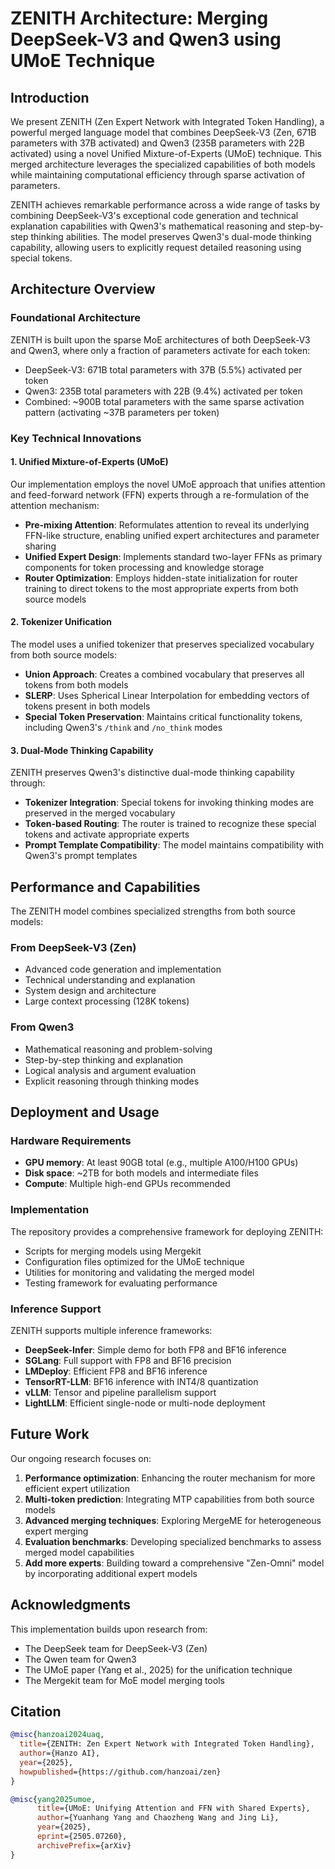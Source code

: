 # ZENITH Architecture: Merging DeepSeek-V3 and Qwen3 using UMoE Technique

## Introduction

We present ZENITH (Zen Expert Network with Integrated Token Handling), a powerful merged language model that combines DeepSeek-V3 (Zen, 671B parameters with 37B activated) and Qwen3 (235B parameters with 22B activated) using a novel Unified Mixture-of-Experts (UMoE) technique. This merged architecture leverages the specialized capabilities of both models while maintaining computational efficiency through sparse activation of parameters.

ZENITH achieves remarkable performance across a wide range of tasks by combining DeepSeek-V3's exceptional code generation and technical explanation capabilities with Qwen3's mathematical reasoning and step-by-step thinking abilities. The model preserves Qwen3's dual-mode thinking capability, allowing users to explicitly request detailed reasoning using special tokens.

## Architecture Overview

### Foundational Architecture

ZENITH is built upon the sparse MoE architectures of both DeepSeek-V3 and Qwen3, where only a fraction of parameters activate for each token:
- DeepSeek-V3: 671B total parameters with 37B (5.5%) activated per token
- Qwen3: 235B total parameters with 22B (9.4%) activated per token
- Combined: ~900B total parameters with the same sparse activation pattern (activating ~37B parameters per token)

### Key Technical Innovations

#### 1. Unified Mixture-of-Experts (UMoE)

Our implementation employs the novel UMoE approach that unifies attention and feed-forward network (FFN) experts through a re-formulation of the attention mechanism:

- **Pre-mixing Attention**: Reformulates attention to reveal its underlying FFN-like structure, enabling unified expert architectures and parameter sharing
- **Unified Expert Design**: Implements standard two-layer FFNs as primary components for token processing and knowledge storage
- **Router Optimization**: Employs hidden-state initialization for router training to direct tokens to the most appropriate experts from both source models

#### 2. Tokenizer Unification

The model uses a unified tokenizer that preserves specialized vocabulary from both source models:
- **Union Approach**: Creates a combined vocabulary that preserves all tokens from both models
- **SLERP**: Uses Spherical Linear Interpolation for embedding vectors of tokens present in both models
- **Special Token Preservation**: Maintains critical functionality tokens, including Qwen3's `/think` and `/no_think` modes

#### 3. Dual-Mode Thinking Capability

ZENITH preserves Qwen3's distinctive dual-mode thinking capability through:
- **Tokenizer Integration**: Special tokens for invoking thinking modes are preserved in the merged vocabulary
- **Token-based Routing**: The router is trained to recognize these special tokens and activate appropriate experts
- **Prompt Template Compatibility**: The model maintains compatibility with Qwen3's prompt templates

## Performance and Capabilities

The ZENITH model combines specialized strengths from both source models:

### From DeepSeek-V3 (Zen)
- Advanced code generation and implementation
- Technical understanding and explanation
- System design and architecture
- Large context processing (128K tokens)

### From Qwen3
- Mathematical reasoning and problem-solving
- Step-by-step thinking and explanation
- Logical analysis and argument evaluation
- Explicit reasoning through thinking modes

## Deployment and Usage

### Hardware Requirements
- **GPU memory**: At least 90GB total (e.g., multiple A100/H100 GPUs)
- **Disk space**: ~2TB for both models and intermediate files
- **Compute**: Multiple high-end GPUs recommended

### Implementation
The repository provides a comprehensive framework for deploying ZENITH:
- Scripts for merging models using Mergekit
- Configuration files optimized for the UMoE technique
- Utilities for monitoring and validating the merged model
- Testing framework for evaluating performance

### Inference Support
ZENITH supports multiple inference frameworks:
- **DeepSeek-Infer**: Simple demo for both FP8 and BF16 inference
- **SGLang**: Full support with FP8 and BF16 precision
- **LMDeploy**: Efficient FP8 and BF16 inference
- **TensorRT-LLM**: BF16 inference with INT4/8 quantization
- **vLLM**: Tensor and pipeline parallelism support
- **LightLLM**: Efficient single-node or multi-node deployment

## Future Work

Our ongoing research focuses on:
1. **Performance optimization**: Enhancing the router mechanism for more efficient expert utilization
2. **Multi-token prediction**: Integrating MTP capabilities from both source models
3. **Advanced merging techniques**: Exploring MergeME for heterogeneous expert merging
4. **Evaluation benchmarks**: Developing specialized benchmarks to assess merged model capabilities
5. **Add more experts**: Building toward a comprehensive "Zen-Omni" model by incorporating additional expert models

## Acknowledgments

This implementation builds upon research from:
- The DeepSeek team for DeepSeek-V3 (Zen)
- The Qwen team for Qwen3
- The UMoE paper (Yang et al., 2025) for the unification technique
- The Mergekit team for MoE model merging tools

## Citation

```bibtex
@misc{hanzoai2024uaq,
  title={ZENITH: Zen Expert Network with Integrated Token Handling},
  author={Hanzo AI},
  year={2025},
  howpublished={https://github.com/hanzoai/zen}
}
```

```bibtex
@misc{yang2025umoe,
      title={UMoE: Unifying Attention and FFN with Shared Experts}, 
      author={Yuanhang Yang and Chaozheng Wang and Jing Li},
      year={2025},
      eprint={2505.07260},
      archivePrefix={arXiv}
}
```